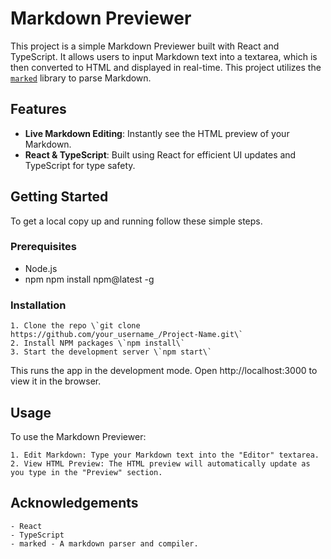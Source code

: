 # Markdown Previewer

This project is a simple Markdown Previewer built with React and TypeScript. It allows users to input Markdown text into a textarea, which is then converted to HTML and displayed in real-time. This project utilizes the [`marked`](https://github.com/markedjs/marked) library to parse Markdown.

## Features

- **Live Markdown Editing**: Instantly see the HTML preview of your Markdown.
- **React & TypeScript**: Built using React for efficient UI updates and TypeScript for type safety.

## Getting Started

To get a local copy up and running follow these simple steps.

### Prerequisites

- Node.js
- npm
npm install npm@latest -g

### Installation

    1. Clone the repo \`git clone https://github.com/your_username_/Project-Name.git\` 
    2. Install NPM packages \`npm install\` 
    3. Start the development server \`npm start\` 

This runs the app in the development mode. Open http://localhost:3000 to view it in the browser.

## Usage

To use the Markdown Previewer:

    1. Edit Markdown: Type your Markdown text into the "Editor" textarea.
    2. View HTML Preview: The HTML preview will automatically update as you type in the "Preview" section.


## Acknowledgements

    - React
    - TypeScript
    - marked - A markdown parser and compiler.